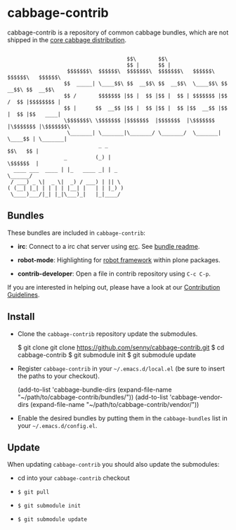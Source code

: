cabbage-contrib
===============

cabbage-contrib is a repository of common cabbage bundles, which are
not shipped in the [core cabbage distribution](https://github.com/senny/cabbage).

```shell

                                      $$\       $$\
                                      $$ |      $$ |
                   $$$$$$$\  $$$$$$\  $$$$$$$\  $$$$$$$\   $$$$$$\   $$$$$$\   $$$$$$\
                  $$  _____| \____$$\ $$  __$$\ $$  __$$\  \____$$\ $$  __$$\ $$  __$$\
                  $$ /       $$$$$$$ |$$ |  $$ |$$ |  $$ | $$$$$$$ |$$ /  $$ |$$$$$$$$ |
                  $$ |      $$  __$$ |$$ |  $$ |$$ |  $$ |$$  __$$ |$$ |  $$ |$$   ____|
                  \$$$$$$$\ \$$$$$$$ |$$$$$$$  |$$$$$$$  |\$$$$$$$ |\$$$$$$$ |\$$$$$$$\
                   \_______| \_______|\_______/ \_______/  \_______| \____$$ | \_______|
                             _ _                                    $$\   $$ |
                  _         (_) |                                   \$$$$$$  |
  ____ ___  ____ | |_   ____ _| | _                                  \______/
 / ___) _ \|  _ \|  _) / ___) | || \
( (__| |_| | | | | |__| |   | | |_) )
 \____)___/|_| |_|\___)_|   |_|____/

```


Bundles
-------

These bundles are included in `cabbage-contrib`:

- **irc**: Connect to a irc chat server
  using [erc](http://www.emacswiki.org/emacs/ERC).
  See [bundle readme](https://github.com/senny/cabbage-contrib/blob/master/bundles/irc/readme.md).

- **robot-mode**: Highlighting for
  [robot framework](http://code.google.com/p/robotframework/) within
  plone packages.

- **contrib-developer**: Open a file in contrib repository
  using `C-c C-p`.


If you are interested in helping out, please have a look at our [Contribution Guidelines](https://github.com/senny/cabbage-contrib/blob/master/CONTRIBUTING.md).



Install
-------

- Clone the `cabbage-contrib` repository update the submodules.

    $ git clone git clone https://github.com/senny/cabbage-contrib.git
    $ cd cabbage-contrib
    $ git submodule init
    $ git submodule update

- Register `cabbage-contrib` in your `~/.emacs.d/local.el` (be sure to
  insert the paths to your checkout).

    (add-to-list 'cabbage-bundle-dirs (expand-file-name "~/path/to/cabbage-contrib/bundles/"))
    (add-to-list 'cabbage-vendor-dirs (expand-file-name "~/path/to/cabbage-contrib/vendor/"))

- Enable the desired bundles by putting them in the `cabbage-bundles`
  list in your `~/.emacs.d/config.el`.



Update
------

When updating `cabbage-contrib` you should also update the submodules:

- cd into your `cabbage-contrib` checkout

- ``$ git pull``

- ``$ git submodule init``

- ``$ git submodule update``
